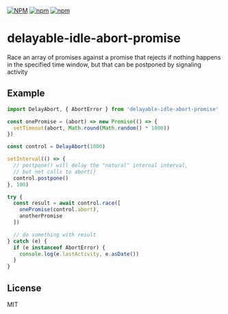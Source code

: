 [![NPM](https://img.shields.io/npm/l/async-atomic-store)](https://www.npmjs.com/package/delayable-idle-abort-promise)
[![npm](https://img.shields.io/npm/v/delayable-idle-abort-promise)](https://www.npmjs.com/package/delayable-idle-abort-promise)
[![npm](https://img.shields.io/npm/types/delayable-idle-abort-promise)](https://www.npmjs.com/package/delayable-idle-abort-promise)

# delayable-idle-abort-promise

Race an array of promises against a promise that rejects if nothing happens in the specified time window, but that can be postponed by signaling activity

## Example

```js
import DelayAbort, { AbortError } from 'delayable-idle-abort-promise'

const onePromise = (abort) => new Promise(() => {
  setTimeout(abort, Math.round(Math.random() * 1000))
})

const control = DelayAbort(1000)

setInterval(() => {
  // postpone() will delay the "natural" internal interval,
  // but not calls to abort()
  control.postpone()
}, 100)

try {
  const result = await control.race([
    onePromise(control.abort),
    anotherPromise
  ])

  // do something with result
} catch (e) {
  if (e instanceof AbortError) {
    console.log(e.lastActivity, e.asDate())
  }
}
```

## License

MIT